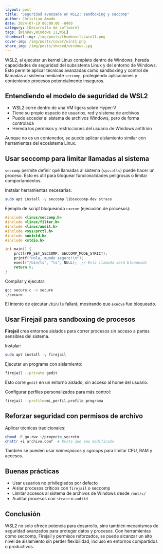 ```yaml
---
layout: post
title: "Seguridad avanzada en WSL2: sandboxing y seccomp"
author: Christian Amado
date: 2024-07-19 00:00:00 -0400
category: [Desarrollo de software]
tags: [WinDev,Windows 11,WSL]
thumbnail-img: /img/posts/thumbnails/win11.png
cover-img: /img/posts/cover/win11.png
share_img: /img/posts/shared/windows.jpg
---
```


WSL2, al ejecutar un kernel Linux completo dentro de Windows, hereda capacidades de seguridad del subsistema Linux y del entorno de Windows. Esto permite aplicar técnicas avanzadas como sandboxing y control de llamadas al sistema mediante `seccomp`, protegiendo aplicaciones y conteniendo procesos potencialmente inseguros.

<!--more-->

## Entendiendo el modelo de seguridad de WSL2

- WSL2 corre dentro de una VM ligera sobre Hyper-V
- Tiene su propio espacio de usuarios, red y sistema de archivos
- Puede acceder al sistema de archivos Windows, pero de forma controlada
- Hereda los permisos y restricciones del usuario de Windows anfitrión

Aunque no es un contenedor, se puede aplicar aislamiento similar con herramientas del ecosistema Linux.

## Usar seccomp para limitar llamadas al sistema

`seccomp` permite definir qué llamadas al sistema (`syscalls`) puede hacer un proceso. Esto es útil para bloquear funcionalidades peligrosas o limitar comportamientos.

Instalar herramientas necesarias:

```bash
sudo apt install -y seccomp libseccomp-dev strace
```

Ejemplo de script bloqueando `execve` (ejecución de procesos):

```c
#include <linux/seccomp.h>
#include <linux/filter.h>
#include <linux/audit.h>
#include <sys/prctl.h>
#include <unistd.h>
#include <stdio.h>

int main() {
    prctl(PR_SET_SECCOMP, SECCOMP_MODE_STRICT);
    printf("Hola, mundo seguro!\n");
    execl("/bin/ls", "ls", NULL);  // Esta llamada será bloqueada
    return 0;
}
```

Compilar y ejecutar:

```bash
gcc secure.c -o secure
./secure
```

El intento de ejecutar `/bin/ls` fallará, mostrando que `execve` fue bloqueado.

## Usar Firejail para sandboxing de procesos

**Firejail** crea entornos aislados para correr procesos sin acceso a partes sensibles del sistema.

Instalar:

```bash
sudo apt install -y firejail
```

Ejecutar un programa con aislamiento:

```bash
firejail --private gedit
```

Esto corre `gedit` en un entorno aislado, sin acceso al home del usuario.

Configurar perfiles personalizados para más control:

```bash
firejail --profile=mi_perfil.profile programa
```

## Reforzar seguridad con permisos de archivo

Aplicar técnicas tradicionales:

```bash
chmod -R go-rwx ~/proyecto_secreto
chattr +i archivo.conf  # Evita que sea modificado
```

También se pueden usar *namespaces* y *cgroups* para limitar CPU, RAM y accesos.

## Buenas prácticas

- Usar usuarios no privilegiados por defecto
- Aislar procesos críticos con `firejail` o seccomp
- Limitar accesos al sistema de archivos de Windows desde `/mnt/c/`
- Auditar procesos con `strace` o `auditd`

## Conclusión

WSL2 no solo ofrece potencia para desarrollo, sino también mecanismos de seguridad avanzados para proteger datos y procesos. Con herramientas como seccomp, Firejail y permisos reforzados, se puede alcanzar un alto nivel de aislamiento sin perder flexibilidad, incluso en entornos compartidos o productivos.
